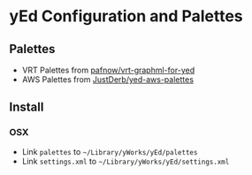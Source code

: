 # yEd Configuration and Palettes

## Palettes
- VRT Palettes from [pafnow/vrt-graphml-for-yed](https://github.com/pafnow/vrt-graphml-for-yed)
- AWS Palettes from [JustDerb/yed-aws-palettes](https://github.com/JustDerb/yed-aws-palettes)

## Install
### OSX
- Link `palettes` to `~/Library/yWorks/yEd/palettes`
- Link `settings.xml` to `~/Library/yWorks/yEd/settings.xml`
